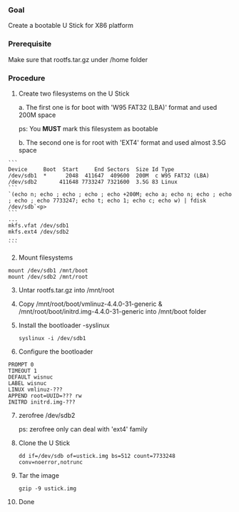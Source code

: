 ### Goal
Create a bootable U Stick for X86 platform

### Prerequisite
Make sure that rootfs.tar.gz under /home folder

### Procedure
  1. Create two filesystems on the U Stick<p>
    a. The first one is for boot with  'W95 FAT32 (LBA)' format and used 200M space<p>
      ps: You **MUST** mark this filesystem as bootable<p>
    b. The second one is for root with  'EXT4' format and used almost 3.5G space<p>
    
    ```
    Device     Boot  Start     End Sectors  Size Id Type
    /dev/sdb1  *      2048  411647  409600  200M  c W95 FAT32 (LBA)
    /dev/sdb2       411648 7733247 7321600  3.5G 83 Linux
    ```
    `(echo n; echo ; echo ; echo ; echo +200M; echo a; echo n; echo ; echo ; echo ; echo 7733247; echo t; echo 1; echo c; echo w) | fdisk /dev/sdb`<p>
    ```
    ...
    mkfs.vfat /dev/sdb1
    mkfs.ext4 /dev/sdb2
    ...
    ```

  2. Mount filesystems
  ```
  mount /dev/sdb1 /mnt/boot
  mount /dev/sdb2 /mnt/root
  ```
  
  3. Untar rootfs.tar.gz into /mnt/root

  4. Copy /mnt/root/boot/vmlinuz-4.4.0-31-generic & /mnt/root/boot/initrd.img-4.4.0-31-generic into /mnt/boot folder

  5. Install the bootloader -syslinux<p>
  `syslinux -i /dev/sdb1`<p>

  6. Configure the bootloader<p>
  ```
  PROMPT 0
  TIMEOUT 1
  DEFAULT wisnuc
  LABEL wisnuc
  LINUX vmlinuz-???
  APPEND root=UUID=??? rw
  INITRD initrd.img-???  
  ```
  
  7. zerofree /dev/sdb2<p>
  ps: zerofree only can deal with 'ext4' family<p>

  8. Clone the U Stick<p>
  `dd if=/dev/sdb of=ustick.img bs=512 count=7733248 conv=noerror,notrunc`<p>

  9. Tar the image<p>
  `gzip -9 ustick.img`<p>

  10. Done
